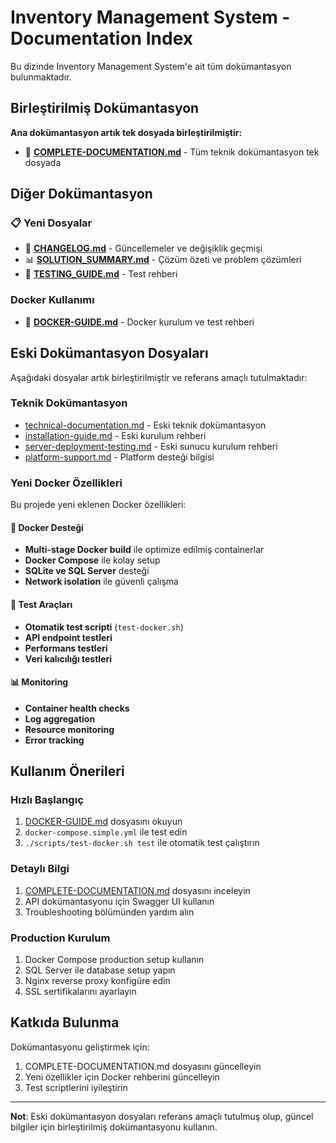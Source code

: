# Inventory Management System - Documentation Index

Bu dizinde Inventory Management System'e ait tüm dokümantasyon bulunmaktadır.

## Birleştirilmiş Dokümantasyon

**Ana dokümantasyon artık tek dosyada birleştirilmiştir:**
- 📖 **[COMPLETE-DOCUMENTATION.md](COMPLETE-DOCUMENTATION.md)** - Tüm teknik dokümantasyon tek dosyada

## Diğer Dokümantasyon

### 📋 Yeni Dosyalar
- 📝 **[CHANGELOG.md](CHANGELOG.md)** - Güncellemeler ve değişiklik geçmişi
- 📊 **[SOLUTION_SUMMARY.md](SOLUTION_SUMMARY.md)** - Çözüm özeti ve problem çözümleri
- 🧪 **[TESTING_GUIDE.md](TESTING_GUIDE.md)** - Test rehberi

### Docker Kullanımı
- 🐳 **[DOCKER-GUIDE.md](DOCKER-GUIDE.md)** - Docker kurulum ve test rehberi

## Eski Dokümantasyon Dosyaları

Aşağıdaki dosyalar artık birleştirilmiştir ve referans amaçlı tutulmaktadır:

### Teknik Dokümantasyon
- [technical-documentation.md](technical-documentation.md) - Eski teknik dokümantasyon
- [installation-guide.md](installation-guide.md) - Eski kurulum rehberi
- [server-deployment-testing.md](server-deployment-testing.md) - Eski sunucu kurulum rehberi
- [platform-support.md](platform-support.md) - Platform desteği bilgisi

### Yeni Docker Özellikleri

Bu projede yeni eklenen Docker özellikleri:

#### 🎯 Docker Desteği
- **Multi-stage Docker build** ile optimize edilmiş containerlar
- **Docker Compose** ile kolay setup
- **SQLite ve SQL Server** desteği
- **Network isolation** ile güvenli çalışma

#### 🧪 Test Araçları
- **Otomatik test scripti** (`test-docker.sh`)
- **API endpoint testleri**
- **Performans testleri**
- **Veri kalıcılığı testleri**

#### 📊 Monitoring
- **Container health checks**
- **Log aggregation**
- **Resource monitoring**
- **Error tracking**

## Kullanım Önerileri

### Hızlı Başlangıç
1. [DOCKER-GUIDE.md](DOCKER-GUIDE.md) dosyasını okuyun
2. `docker-compose.simple.yml` ile test edin
3. `./scripts/test-docker.sh test` ile otomatik test çalıştırın

### Detaylı Bilgi
1. [COMPLETE-DOCUMENTATION.md](COMPLETE-DOCUMENTATION.md) dosyasını inceleyin
2. API dokümantasyonu için Swagger UI kullanın
3. Troubleshooting bölümünden yardım alın

### Production Kurulum
1. Docker Compose production setup kullanın
2. SQL Server ile database setup yapın
3. Nginx reverse proxy konfigüre edin
4. SSL sertifikalarını ayarlayın

## Katkıda Bulunma

Dokümantasyonu geliştirmek için:
1. COMPLETE-DOCUMENTATION.md dosyasını güncelleyin
2. Yeni özellikler için Docker rehberini güncelleyin
3. Test scriptlerini iyileştirin

---

**Not**: Eski dokümantasyon dosyaları referans amaçlı tutulmuş olup, güncel bilgiler için birleştirilmiş dokümantasyonu kullanın.